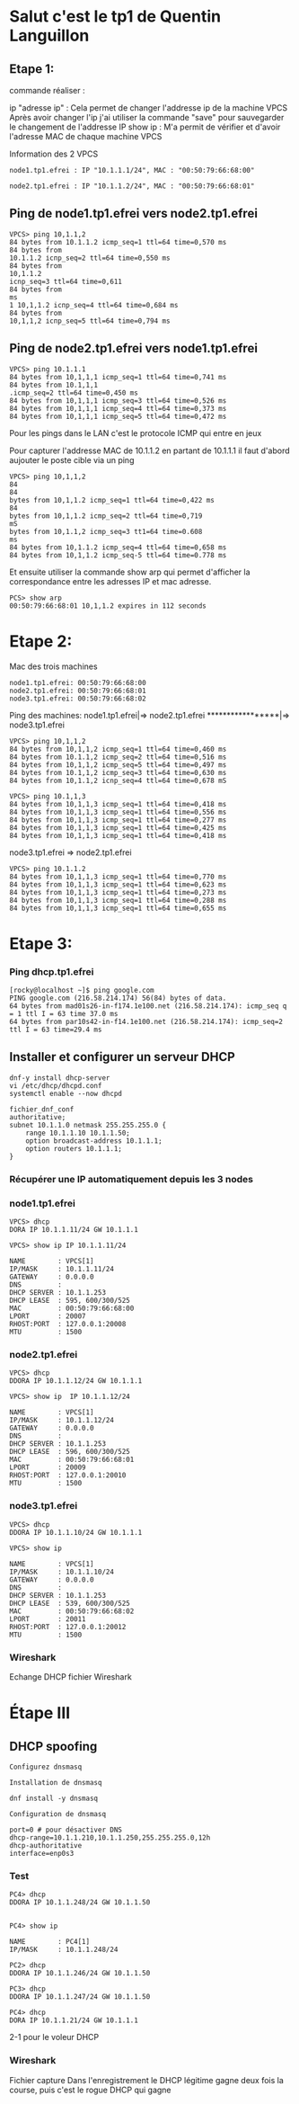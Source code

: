 # Salut c'est le tp1 de Quentin Languillon
## Etape 1:
commande réaliser : 

ip "adresse ip" : Cela permet de changer l'addresse ip de la machine VPCS
Après avoir changer l'ip j'ai utiliser la commande "save" pour sauvegarder le changement de l'addresse IP 
show ip : M'a permit de vérifier et d'avoir l'adresse MAC de chaque machine VPCS 

Information des 2 VPCS

```
node1.tp1.efrei : IP "10.1.1.1/24", MAC : "00:50:79:66:68:00"

node2.tp1.efrei : IP "10.1.1.2/24", MAC : "00:50:79:66:68:01"
```
## Ping de node1.tp1.efrei vers node2.tp1.efrei
```
VPCS> ping 10,1.1,2
84 bytes from 10.1.1.2 icmp_seq=1 ttl=64 time=0,570 ms
84 bytes from
10.1.1.2 іспр_seq=2 ttl=64 time=0,550 ms
84 bytes from
10,1.1.2
icnp_seq=3 ttl=64 time=0,611
84 bytes from
ms
1 10,1,1.2 iспр_seq=4 ttl=64 time=0,684 ms
84 bytes from
10,1,1,2 іспp_seq=5 ttl=64 time=0,794 ms
```

## Ping de node2.tp1.efrei vers node1.tp1.efrei
```
VPCS> ping 10.1.1.1
84 bytes from 10,1,1,1 icmp_seq=1 ttl=64 time=0,741 ms
84 bytes from 10.1,1,1
.icmp_seq=2 ttl=64 time=0,450 ms
84 bytes from 10,1,1,1 icmp_seq=3 ttl=64 time=0,526 ms
84 bytes from 10,1,1,1 icmp_seq=4 ttl=64 time=0,373 ms
84 bytes from 10,1,1,1 icmp_seq=5 ttl=64 time=0,472 ms
```
Pour les pings dans le LAN c'est le protocole ICMP qui entre en jeux

Pour capturer l'addresse MAC de 10.1.1.2 en partant de 10.1.1.1 il faut d'abord aujouter le poste cible via un ping

```
VPCS> ping 10,1,1,2
84
84
bytes from 10,1,1.2 icmp_seq=1 ttl=64 time=0,422 ms
84
bytes from 10,1,1.2 icmp_seq=2 ttl=64 time=0,719
mS
bytes from 10,1.1,2 icmp_seq=3 tt1=64 time=0.608
ms
84 bytes from 10,1.1.2 icmp_seq=4 ttl=64 time=0,658 ms
84 bytes from 10,1,1.2 icmp_seq-5 ttl=64 time=0.778 ms
```

Et ensuite utiliser la commande show arp qui permet d'afficher la correspondance entre les adresses IP et mac adresse.

```
PCS> show arp
00:50:79:66:68:01 10,1,1.2 expires in 112 seconds
```

# Etape 2:

Mac des trois machines
```
node1.tp1.efrei: 00:50:79:66:68:00
node2.tp1.efrei: 00:50:79:66:68:01
node3.tp1.efrei: 00:50:79:66:68:02
```
Ping des machines:
node1.tp1.efrei|=> node2.tp1.efrei 
*****************|=> node3.tp1.efrei
```
VPCS> ping 10,1,1,2
84 bytes from 10,1,1,2 icmp_seq=1 ttl=64 time=0,460 ms
84 bytes from 10.1.1,2 icmp_seq=2 ttl=64 time=0,516 ms
84 bytes from 10,1,1,2 icmp_seq=5 ttl=64 time=0,497 ms
84 bytes from 10.1,1,2 icmp_seq=3 ttl=64 time=0,630 ms
84 bytes from 10,1.1,2 icnp_seq=4 ttl=64 time=0,678 mS

VPCS> ping 10.1,1,3
84 bytes from 10,1,1,3 icmp_seq=1 ttl=64 time=0,418 ms
84 bytes from 10,1,1,3 icmp_seq=1 ttl=64 time=0,556 ms
84 bytes from 10,1,1,3 icmp_seq=1 ttl=64 time=0,277 ms
84 bytes from 10,1,1,3 icmp_seq=1 ttl=64 time=0,425 ms
84 bytes from 10,1,1,3 icmp_seq=1 ttl=64 time=0,418 ms
```
node3.tp1.efrei => node2.tp1.efrei
```
VPCS> ping 10.1.1.2
84 bytes from 10,1,1,3 icmp_seq=1 ttl=64 time=0,770 ms
84 bytes from 10,1,1,3 icmp_seq=1 ttl=64 time=0,623 ms
84 bytes from 10,1,1,3 icmp_seq=1 ttl=64 time=0,273 ms
84 bytes from 10,1,1,3 icmp_seq=1 ttl=64 time=0,288 ms
84 bytes from 10,1,1,3 icmp_seq=1 ttl=64 time=0,655 ms
```
# Etape 3:
### Ping dhcp.tp1.efrei

````
[rocky@localhost ~]$ ping google.com
PING google.com (216.58.214.174) 56(84) bytes of data.
64 bytes from mad01s26-in-f174.1e100.net (216.58.214.174): icmp_seq q = 1 ttl I = 63 time 37.0 ms
64 bytes from par10s42-in-f14.1e100.net (216.58.214.174): icmp_seq=2 ttl I = 63 time=29.4 ms
````

## Installer et configurer un serveur DHCP
````
dnf-y install dhcp-server
vi /etc/dhcp/dhcpd.conf
systemctl enable --now dhcpd
````
````
fichier_dnf_conf
authoritative;
subnet 10.1.1.0 netmask 255.255.255.0 {
	range 10.1.1.10 10.1.1.50;
	option broadcast-address 10.1.1.1;
	option routers 10.1.1.1;
}
````

### Récupérer une IP automatiquement depuis les 3 nodes

### node1.tp1.efrei
````
VPCS> dhcp
DORA IP 10.1.1.11/24 GW 10.1.1.1

VPCS> show ip IP 10.1.1.11/24

NAME        : VPCS[1]
IP/MASK     : 10.1.1.11/24
GATEWAY     : 0.0.0.0
DNS         :
DHCP SERVER : 10.1.1.253
DHCP LEASE  : 595, 600/300/525
MAC         : 00:50:79:66:68:00
LPORT       : 20007
RHOST:PORT  : 127.0.0.1:20008
MTU         : 1500
````


### node2.tp1.efrei
````
VPCS> dhcp
DDORA IP 10.1.1.12/24 GW 10.1.1.1

VPCS> show ip  IP 10.1.1.12/24

NAME        : VPCS[1]
IP/MASK     : 10.1.1.12/24
GATEWAY     : 0.0.0.0
DNS         :
DHCP SERVER : 10.1.1.253
DHCP LEASE  : 596, 600/300/525
MAC         : 00:50:79:66:68:01
LPORT       : 20009
RHOST:PORT  : 127.0.0.1:20010
MTU         : 1500
````

### node3.tp1.efrei

````
VPCS> dhcp
DDORA IP 10.1.1.10/24 GW 10.1.1.1

VPCS> show ip

NAME        : VPCS[1]
IP/MASK     : 10.1.1.10/24
GATEWAY     : 0.0.0.0
DNS         :
DHCP SERVER : 10.1.1.253
DHCP LEASE  : 539, 600/300/525
MAC         : 00:50:79:66:68:02
LPORT       : 20011
RHOST:PORT  : 127.0.0.1:20012
MTU         : 1500
````

### Wireshark

Echange DHCP fichier Wireshark

# Étape III

## DHCP spoofing

````
Configurez dnsmasq

Installation de dnsmasq

dnf install -y dnsmasq

Configuration de dnsmasq

port=0 # pour désactiver DNS
dhcp-range=10.1.1.210,10.1.1.250,255.255.255.0,12h
dhcp-authoritative
interface=enp0s3
````

### Test
````
PC4> dhcp
DDORA IP 10.1.1.248/24 GW 10.1.1.50


PC4> show ip

NAME        : PC4[1]
IP/MASK     : 10.1.1.248/24
````


````
PC2> dhcp
DDORA IP 10.1.1.246/24 GW 10.1.1.50
````
````
PC3> dhcp
DDORA IP 10.1.1.247/24 GW 10.1.1.50
````
````
PC4> dhcp
DORA IP 10.1.1.21/24 GW 10.1.1.1
````

2-1 pour le voleur DHCP

### Wireshark 
Fichier capture
Dans l'enregistrement le DHCP légitime gagne deux fois la course, puis c'est le rogue DHCP qui gagne